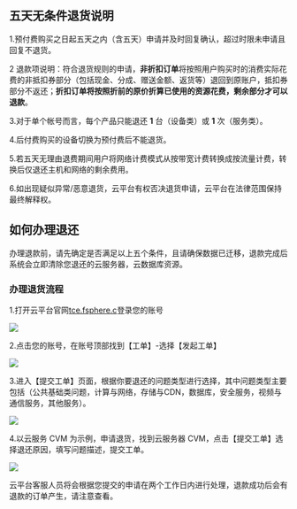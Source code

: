 ## 五天无条件退货说明

1.预付费购买之日起五天之内（含五天）申请并及时回复确认，超过时限未申请且回复不退货。

2 退款项说明：符合退货规则的申请，**非折扣订单**将按照用户购买时的消费实际花费的非抵扣券部分（包括现金、分成、赠送金额、返货等）退回到原账户，抵扣券部分不返还；**折扣订单将按照折前的原价折算已使用的资源花费，剩余部分才可以退款**。

3.对于单个帐号而言，每个产品只能退还 **1** 台（设备类）或 **1** 次（服务类）。

4.后付费购买的设备切换为预付费后不能退货。

5.若五天无理由退费期间用户将网络计费模式从按带宽计费转换成按流量计费，转换后仅退还主机和网络的剩余费用。

6.如出现疑似异常/恶意退货，云平台有权否决退货申请，云平台在法律范围保持最终解释权。

## 如何办理退还

办理退款前，请先确定是否满足以上五个条件，且请确保数据已迁移，退款完成后系统会立即清除您退还的云服务器，云数据库资源。

### 办理退货流程

1.打开云平台官网[tce.fsphere.c](http://tce.fsphere.cn/)登录您的账号

![](https://mc.qcloudimg.com/static/img/d51b3731e513004796b196e9ae8e134b/image.png)

2.点击您的账号，在账号顶部找到【工单】-选择【发起工单】

![](https://mc.qcloudimg.com/static/img/822fdef13a71b921f08e7b7ca10d72a0/image.png)

3.进入【提交工单】页面，根据你要退还的问题类型进行选择，其中问题类型主要包括（公共基础类问题，计算与网络，存储与CDN，数据库，安全服务，视频与通信服务，其他服务）。

![](https://mc.qcloudimg.com/static/img/f91073cbf61e2413bd8dfd68e1786639/image.png)

4.以云服务 CVM 为示例，申请退货，找到云服务器 CVM，点击【提交工单】选择退还原因，填写问题描述，提交工单。

![](https://mc.qcloudimg.com/static/img/a99cc1bddd9f85492f10d0495af5106b/image.png)

云平台客服人员将会根据您提交的申请在两个工作日内进行处理，退款成功后会有退款的订单产生，请注意查看。

